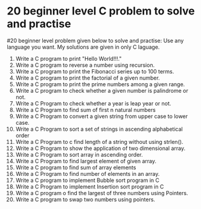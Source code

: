 # 20 beginner level C problem to solve and practise

#20 beginner level problem given below to solve and practise:
Use any language you want. My solutions are given in only C laguage.

1. Write a C program to print "Hello World!!!." 
2. Write a C program to reverse a number using recursion. 
3. Write a C program to print the Fibonacci series up to 100 terms. 
4. Write a C program to print the factorial of a given number. 
5. Write a C program to print the prime numbers among a given range. 
6. Write a C program to check whether a given number is palindrome or not. 
7. Write a C Program to check whether a year is leap year or not. 
8. Write a C Program to find sum of first n natural numbers 
9. Write a C Program to convert a given string from upper case to lower case. 
10. Write a C Program to sort a set of strings in ascending alphabetical order 
11. Write a C Program to c find length of a string without using strlen(). 
12. Write a C Program to show the application of two dimensional array. 
13. Write a C Program to sort array in ascending order. 
14. Write a C Program to find largest element of given array. 
15. Write a C program to find sum of array elements 
16. Write a C Program to find number of elements in an array. 
17. Write a C program to implement Bubble sort program in C 
18. Write a C Program to implement Insertion sort program in C 
19. Write a C program o find the largest of three numbers using Pointers. 
20. Write a C program to swap two numbers using pointers.
